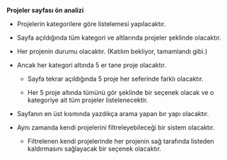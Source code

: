 **Projeler sayfası ön analizi**

-   Projelerin kategorilere göre listelemesi yapılacaktır.
    
-   Sayfa açıldığında tüm kategori ve altlarında projeler şeklinde olacaktır.
    
-   Her projenin durumu olacaktır. (Katılım bekliyor, tamamlandı gibi.)
    
-   Ancak her kategori altında 5 er tane proje olacaktır.
    

	-   Sayfa tekrar açıldığında 5 proje her seferinde farklı olacaktır.
	    
	-   Her 5 proje altında tümünü gör şeklinde bir seçenek olacak ve o kategoriye ait tüm projeler listelenecektir.
    
 
-   Sayfanın en üst kısmında yazdıkça arama yapan bır yapı olacaktır.
    
-   Aynı zamanda kendi projelerini filtreleyebileceği bir sistem olacaktır.
    

	-   Filtrelenen kendi projelerinde her projenin sağ tarafında listeden kaldırmasını sağlayacak bir seçenek olacaktır.


